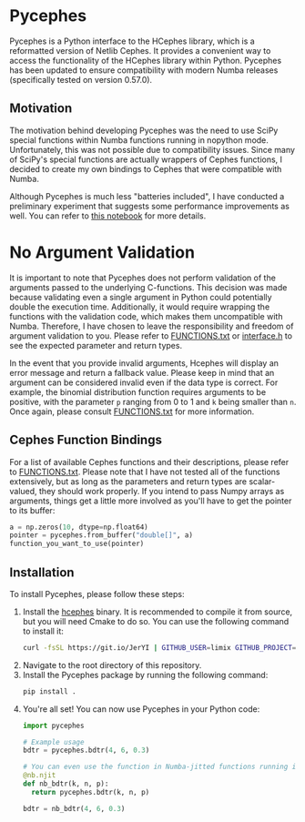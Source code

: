 # Pycephes

Pycephes is a Python interface to the HCephes library, which is a reformatted version of Netlib Cephes. It provides a convenient way to access the functionality of the HCephes library within Python. Pycephes has been updated to ensure compatibility with modern Numba releases (specifically tested on version 0.57.0).

## Motivation
The motivation behind developing Pycephes was the need to use SciPy special functions within Numba functions running in nopython mode. Unfortunately, this was not possible due to compatibility issues. Since many of SciPy's special functions are actually wrappers of Cephes functions, I decided to create my own bindings to Cephes that were compatible with Numba.

Although Pycephes is much less "batteries included", I have conducted a preliminary experiment that suggests some performance improvements as well. You can refer to [this notebook](/workspaces/pycephes/test.ipynb) for more details.

# No Argument Validation
It is important to note that Pycephes does not perform validation of the arguments passed to the underlying C-functions. This decision was made because validating even a single argument in Python could potentially double the execution time. Additionally, it would require wrapping the functions with the validation code, which makes them uncompatible with Numba. Therefore, I have chosen to leave the responsibility and freedom of argument validation to you. Please refer to [FUNCTIONS.txt](./FUNCTIONS.txt) or [interface.h](pycephes/interface.h) to see the expected parameter and return types.

In the event that you provide invalid arguments, Hcephes will display an error message and return a fallback value. Please keep in mind that an argument can be considered invalid even if the data type is correct. For example, the binomial distribution function requires arguments to be positive, with the parameter `p` ranging from 0 to 1 and `k` being smaller than `n`. Once again, please consult [FUNCTIONS.txt](./FUNCTIONS.txt) for more information.

## Cephes Function Bindings
For a list of available Cephes functions and their descriptions, please refer to [FUNCTIONS.txt](./FUNCTIONS.txt). Please note that I have not tested all of the functions extensively, but as long as the parameters and return types are scalar-valued, they should work properly. If you intend to pass Numpy arrays as arguments, things get a little more involved as you'll have to get the pointer to its buffer:
```python
a = np.zeros(10, dtype=np.float64)
pointer = pycephes.from_buffer("double[]", a)
function_you_want_to_use(pointer)
```

## Installation
To install Pycephes, please follow these steps:

1. Install the [hcephes](https://github.com/limix/hcephes) binary. It is recommended to compile it from source, but you will need Cmake to do so. You can use the following command to install it:
   ```sh
   curl -fsSL https://git.io/JerYI | GITHUB_USER=limix GITHUB_PROJECT=hcephes bash
   ```
2. Navigate to the root directory of this repository.
3. Install the Pycephes package by running the following command:
   ```sh
   pip install .
   ```
4. You're all set! You can now use Pycephes in your Python code:
   ```python
   import pycephes
   
   # Example usage
   bdtr = pycephes.bdtr(4, 6, 0.3)

   # You can even use the function in Numba-jitted functions running in nopython mode:
   @nb.njit
   def nb_bdtr(k, n, p):
     return pycephes.bdtr(k, n, p)

   bdtr = nb_bdtr(4, 6, 0.3)
   ```
